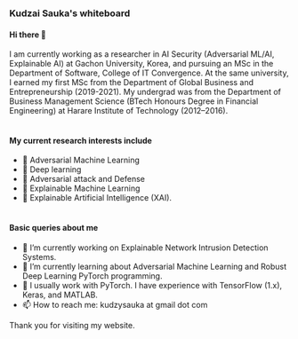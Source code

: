 ### Kudzai Sauka's whiteboard

#### Hi there 👋

I am currently working as a researcher in AI Security (Adversarial ML/AI, Explainable AI) at Gachon University, Korea, and pursuing an MSc in the Department of Software, College of IT Convergence. At the same university, I earned my first MSc from the Department of Global Business and Entrepreneurship (2019-2021). My undergrad was from the Department of Business Management Science (BTech Honours Degree in Financial Engineering) at Harare Institute of Technology (2012–2016).
<br><br>
#### My current research interests include 
- 🔭 Adversarial Machine Learning
- 🔭 Deep learning
- 🔭 Adversarial attack and Defense
- 🔭 Explainable Machine Learning
- 🔭 Explainable Artificial Intelligence (XAI). 
<br><br>
#### Basic queries about me 

- 🔭 I’m currently working on Explainable Network Intrusion Detection Systems.
- 🌱 I’m currently learning about Adversarial Machine Learning and Robust Deep Learning PyTorch programming.
- 💬 I usually work with PyTorch. I have experience with TensorFlow (1.x), Keras, and MATLAB. 
- 📫 How to reach me: kudzysauka at gmail dot com



Thank you for visiting my website.


